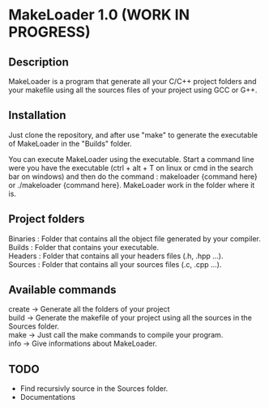 # MakeLoader 1.0 (WORK IN PROGRESS)

## Description

MakeLoader is a program that generate all your C/C++ project folders and your makefile 
using all the sources files of your project using GCC or G++.

## Installation

Just clone the repository, and after use "make" to generate the executable of MakeLoader
in the "Builds" folder.

You can execute MakeLoader using the executable.
Start a command line were you have the executable (ctrl + alt + T on linux or cmd in the search bar on windows)
and then do the command : makeloader {command here} or ./makeloader {command here}.
MakeLoader work in the folder where it is.

## Project folders

Binaries : Folder that contains all the object file generated by your compiler.<br/>
Builds : Folder that contains your executable.<br/>
Headers : Folder that contains all your headers files (.h, .hpp ...).<br/>
Sources : Folder that contains all your sources files (.c, .cpp ...).<br/>

## Available commands

create -> Generate all the folders of your project
<br/>
build -> Generate the makefile of your project using all the sources in the Sources folder.
<br/>
make -> Just call the make commands to compile your program.
<br/>
info -> Give informations about MakeLoader.

## TODO

* Find recursivly source in the Sources folder.
* Documentations